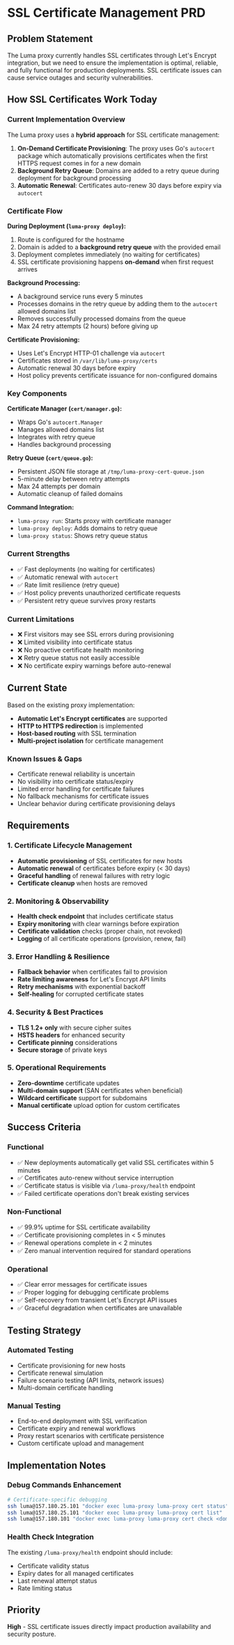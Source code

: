 # SSL Certificate Management PRD

## Problem Statement

The Luma proxy currently handles SSL certificates through Let's Encrypt integration, but we need to ensure the implementation is optimal, reliable, and fully functional for production deployments. SSL certificate issues can cause service outages and security vulnerabilities.

## How SSL Certificates Work Today

### Current Implementation Overview

The Luma proxy uses a **hybrid approach** for SSL certificate management:

1. **On-Demand Certificate Provisioning**: The proxy uses Go's `autocert` package which automatically provisions certificates when the first HTTPS request comes in for a new domain
2. **Background Retry Queue**: Domains are added to a retry queue during deployment for background processing
3. **Automatic Renewal**: Certificates auto-renew 30 days before expiry via `autocert`

### Certificate Flow

**During Deployment (`luma-proxy deploy`):**

1. Route is configured for the hostname
2. Domain is added to a **background retry queue** with the provided email
3. Deployment completes immediately (no waiting for certificates)
4. SSL certificate provisioning happens **on-demand** when first request arrives

**Background Processing:**

- A background service runs every 5 minutes
- Processes domains in the retry queue by adding them to the `autocert` allowed domains list
- Removes successfully processed domains from the queue
- Max 24 retry attempts (2 hours) before giving up

**Certificate Provisioning:**

- Uses Let's Encrypt HTTP-01 challenge via `autocert`
- Certificates stored in `/var/lib/luma-proxy/certs`
- Automatic renewal 30 days before expiry
- Host policy prevents certificate issuance for non-configured domains

### Key Components

**Certificate Manager (`cert/manager.go`):**

- Wraps Go's `autocert.Manager`
- Manages allowed domains list
- Integrates with retry queue
- Handles background processing

**Retry Queue (`cert/queue.go`):**

- Persistent JSON file storage at `/tmp/luma-proxy-cert-queue.json`
- 5-minute delay between retry attempts
- Max 24 attempts per domain
- Automatic cleanup of failed domains

**Command Integration:**

- `luma-proxy run`: Starts proxy with certificate manager
- `luma-proxy deploy`: Adds domains to retry queue
- `luma-proxy status`: Shows retry queue status

### Current Strengths

- ✅ Fast deployments (no waiting for certificates)
- ✅ Automatic renewal with `autocert`
- ✅ Rate limit resilience (retry queue)
- ✅ Host policy prevents unauthorized certificate requests
- ✅ Persistent retry queue survives proxy restarts

### Current Limitations

- ❌ First visitors may see SSL errors during provisioning
- ❌ Limited visibility into certificate status
- ❌ No proactive certificate health monitoring
- ❌ Retry queue status not easily accessible
- ❌ No certificate expiry warnings before auto-renewal

## Current State

Based on the existing proxy implementation:

- **Automatic Let's Encrypt certificates** are supported
- **HTTP to HTTPS redirection** is implemented
- **Host-based routing** with SSL termination
- **Multi-project isolation** for certificate management

### Known Issues & Gaps

- Certificate renewal reliability is uncertain
- No visibility into certificate status/expiry
- Limited error handling for certificate failures
- No fallback mechanisms for certificate issues
- Unclear behavior during certificate provisioning delays

## Requirements

### 1. Certificate Lifecycle Management

- **Automatic provisioning** of SSL certificates for new hosts
- **Automatic renewal** of certificates before expiry (< 30 days)
- **Graceful handling** of renewal failures with retry logic
- **Certificate cleanup** when hosts are removed

### 2. Monitoring & Observability

- **Health check endpoint** that includes certificate status
- **Expiry monitoring** with clear warnings before expiration
- **Certificate validation** checks (proper chain, not revoked)
- **Logging** of all certificate operations (provision, renew, fail)

### 3. Error Handling & Resilience

- **Fallback behavior** when certificates fail to provision
- **Rate limiting awareness** for Let's Encrypt API limits
- **Retry mechanisms** with exponential backoff
- **Self-healing** for corrupted certificate states

### 4. Security & Best Practices

- **TLS 1.2+ only** with secure cipher suites
- **HSTS headers** for enhanced security
- **Certificate pinning** considerations
- **Secure storage** of private keys

### 5. Operational Requirements

- **Zero-downtime** certificate updates
- **Multi-domain support** (SAN certificates when beneficial)
- **Wildcard certificate** support for subdomains
- **Manual certificate** upload option for custom certificates

## Success Criteria

### Functional

- ✅ New deployments automatically get valid SSL certificates within 5 minutes
- ✅ Certificates auto-renew without service interruption
- ✅ Certificate status is visible via `/luma-proxy/health` endpoint
- ✅ Failed certificate operations don't break existing services

### Non-Functional

- ✅ 99.9% uptime for SSL certificate availability
- ✅ Certificate provisioning completes in < 5 minutes
- ✅ Renewal operations complete in < 2 minutes
- ✅ Zero manual intervention required for standard operations

### Operational

- ✅ Clear error messages for certificate issues
- ✅ Proper logging for debugging certificate problems
- ✅ Self-recovery from transient Let's Encrypt API issues
- ✅ Graceful degradation when certificates are unavailable

## Testing Strategy

### Automated Testing

- Certificate provisioning for new hosts
- Certificate renewal simulation
- Failure scenario testing (API limits, network issues)
- Multi-domain certificate handling

### Manual Testing

- End-to-end deployment with SSL verification
- Certificate expiry and renewal workflows
- Proxy restart scenarios with certificate persistence
- Custom certificate upload and management

## Implementation Notes

### Debug Commands Enhancement

```bash
# Certificate-specific debugging
ssh luma@157.180.25.101 "docker exec luma-proxy luma-proxy cert status"
ssh luma@157.180.25.101 "docker exec luma-proxy luma-proxy cert list"
ssh luma@157.180.101 "docker exec luma-proxy luma-proxy cert check <domain>"
```

### Health Check Integration

The existing `/luma-proxy/health` endpoint should include:

- Certificate validity status
- Expiry dates for all managed certificates
- Last renewal attempt status
- Rate limiting status

## Priority

**High** - SSL certificate issues directly impact production availability and security posture.

